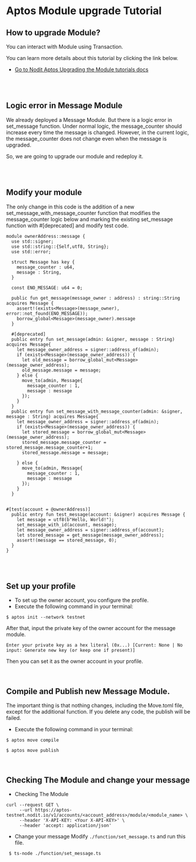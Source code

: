 # Aptos Module upgrade Tutorial

## How to upgrade Module?

You can interact with Module using Transaction.

You can learn more details about this tutorial by clicking the link below.

- [Go to Nodit Aptos Upgrading the Module tutorials docs](https://developer.nodit.io/docs/upgrading-the-module)

<br>
<br>

## Logic error in Message Module

We already deployed a Message Module. But there is a logic error in set_message function.
Under normal logic, the message_counter should increase every time the message is changed. However, in the current logic, the message_counter does not change even when the message is upgraded.

So, we are going to upgrade our module and redeploy it.

<br>
<br>

## Modify your module

The only change in this code is the addition of a new set_message_with_message_counter function that modifies the message_counter logic below and marking the existing set_message function with #[deprecated] and modify test code.

```
module ownerAddress::message {
  use std::signer;
  use std::string::{Self,utf8, String};
  use std::error;

  struct Message has key {
    message_counter : u64,
    message : String,
  }

  const ENO_MESSAGE: u64 = 0;

  public fun get_message(message_owner : address) : string::String acquires Message {
    assert!(exists<Message>(message_owner), error::not_found(ENO_MESSAGE));
    borrow_global<Message>(message_owner).message
  }

  #[deprecated]
  public entry fun set_message(admin: &signer, message : String) acquires Message{
    let message_owner_address = signer::address_of(admin);
    if (exists<Message>(message_owner_address)) {
      let old_message = borrow_global_mut<Message>(message_owner_address);
      old_message.message = message;
    } else {
      move_to(admin, Message{
        message_counter : 1,
        message : message
      });
    }
  }
  public entry fun set_message_with_message_counter(admin: &signer, message : String) acquires Message{
    let message_owner_address = signer::address_of(admin);
    if (exists<Message>(message_owner_address)) {
      let stored_message = borrow_global_mut<Message>(message_owner_address);
      stored_message.message_counter = stored_message.message_counter+1;
      stored_message.message = message;

    } else {
      move_to(admin, Message{
        message_counter : 1,
        message : message
      });
    }
  }


#[test(account = @ownerAddress)]
  public entry fun test_message(account: &signer) acquires Message {
    let message = utf8(b"Hello, World!");
    set_message_with_id(account, message);
    let message_owner_address = signer::address_of(account);
    let stored_message = get_message(message_owner_address);
    assert!(message == stored_message, 0);
  }
}
```

<br>
<br>

## Set up your profile

- To set up the owner account, you configure the profile.
- Execute the following command in your terminal:

```
$ aptos init --network testnet
```

After that, input the private key of the owner account for the message module.

```
Enter your private key as a hex literal (0x...) [Current: None | No input: Generate new key (or keep one if present)]
```

Then you can set it as the owner account in your profile.

<br>

## Compile and Publish new Message Module.

The important thing is that nothing changes, including the Move.toml file, except for the additional function. If you delete any code, the publish will be failed.

- Execute the following command in your terminal:

```
$ aptos move compile
```

```
$ aptos move publish
```

<br>

## Checking The Module and change your message

- Checking The Module

```
curl --request GET \
     --url https://aptos-testnet.nodit.io/v1/accounts/<account_address>/module/<module_name> \
     --header 'X-API-KEY: <Your X-API-KEY>' \
     --header 'accept: application/json'
```

- Change your message
  Modify `./function/set_message.ts` and run this file.

```
 $ ts-node ./function/set_message.ts
```
